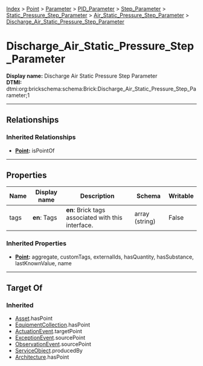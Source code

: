 [Index](../../../../../../Index.md) > [Point](../../../../../Point.md) > [Parameter](../../../../Parameter.md) > [PID_Parameter](../../../PID_Parameter.md) > [Step_Parameter](../../Step_Parameter.md) > [Static_Pressure_Step_Parameter](../Static_Pressure_Step_Parameter.md) > [Air_Static_Pressure_Step_Parameter](Air_Static_Pressure_Step_Parameter.md) > [Discharge_Air_Static_Pressure_Step_Parameter](#)
# Discharge_Air_Static_Pressure_Step_Parameter

**Display name:** Discharge Air Static Pressure Step Parameter<br />
**DTMI:** dtmi:org:brickschema:schema:Brick:Discharge_Air_Static_Pressure_Step_Parameter;1

---

## Relationships
### Inherited Relationships
* **[Point](../../../../../Point.md):** isPointOf

---

## Properties
|Name|Display name|Description|Schema|Writable|
|-|-|-|-|-|
|tags|**en**: Tags|**en**: Brick tags associated with this interface.|array (string)|False|
### Inherited Properties
* **[Point](../../../../../Point.md):** aggregate, customTags, externalIds, hasQuantity, hasSubstance, lastKnownValue, name

---

## Target Of
### Inherited
* [Asset](../../../../../../Asset/Asset.md).hasPoint
* [EquipmentCollection](../../../../../../Collection/AssetCollection/EquipmentCollection/EquipmentCollection.md).hasPoint
* [ActuationEvent](../../../../../../Event/PointEvent/ActuationEvent.md).targetPoint
* [ExceptionEvent](../../../../../../Event/PointEvent/ExceptionEvent.md).sourcePoint
* [ObservationEvent](../../../../../../Event/PointEvent/ObservationEvent.md).sourcePoint
* [ServiceObject](../../../../../../Information/ServiceObject/ServiceObject.md).producedBy
* [Architecture](../../../../../../Space/Architecture/Architecture.md).hasPoint
